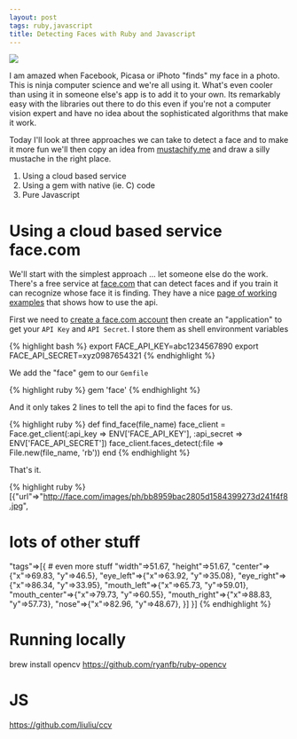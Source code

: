 ```yaml
---
layout: post
tags: ruby,javascript
title: Detecting Faces with Ruby and Javascript
---
```


<img src="http://www.alexrothenberg.com/images/2012-04-04-detecting-faces-with-ruby-and-javascript/alex_mustache.png" class="heading_image">

I am amazed when Facebook, Picasa or iPhoto "finds" my face in a photo.  This is ninja computer science and we're all using it.
What's even cooler than using it in someone else's app is to add it to your own.  Its remarkably easy with the libraries out there to do this even if you're not a computer vision expert and have no idea about the sophisticated algorithms that make it work.

Today I'll look at three approaches we can take to detect a face and to make it more fun we'll then copy an idea from [mustachify.me](http://mustachify.me) and draw a silly mustache in the right place.

1. Using a cloud based service
2. Using a gem with native (ie. C) code
3. Pure Javascript

# Using a cloud based service face.com

We'll start with the simplest approach ... let someone else do the work.  There's a free service at [face.com](http://face.com) that can detect faces and if you train it can recognize whose face it is finding.  They have a nice [page of working examples](http://developers.face.com/tools/#faces/detect) that shows how to use the api.

First we need to [create a face.com account](http://developers.face.com/account/) then create an "application" to get your `API Key` and `API Secret`.  I store them as shell environment variables

{% highlight bash %}
export FACE_API_KEY=abc1234567890
export FACE_API_SECRET=xyz0987654321
{% endhighlight %}

We add the "face" gem to our `Gemfile`

{% highlight ruby %}
gem 'face'
{% endhighlight %}

And it only takes 2 lines to tell the api to find the faces for us.

{% highlight ruby %}
def find_face(file_name)
  face_client = Face.get_client(:api_key => ENV['FACE_API_KEY'], :api_secret => ENV['FACE_API_SECRET'])
  face_client.faces_detect(:file => File.new(file_name, 'rb'))
end
{% endhighlight %}

That's it. 

{% highlight ruby %}
[{"url"=>"http://face.com/images/ph/bb8959bac2805d1584399273d241f4f8.jpg", 
  # lots of other stuff
  "tags"=>[{
    # even more stuff
    "width"=>51.67, "height"=>51.67, 
    "center"=>{"x"=>69.83, "y"=>46.5}, 
    "eye_left"=>{"x"=>63.92, "y"=>35.08}, 
    "eye_right"=>{"x"=>86.34, "y"=>33.95}, 
    "mouth_left"=>{"x"=>65.73, "y"=>59.01}, 
    "mouth_center"=>{"x"=>79.73, "y"=>60.55}, 
    "mouth_right"=>{"x"=>88.83, "y"=>57.73}, 
    "nose"=>{"x"=>82.96, "y"=>48.67}, 
  }]
}]
{% endhighlight %}


# Running locally

brew install opencv
https://github.com/ryanfb/ruby-opencv

# JS

https://github.com/liuliu/ccv

